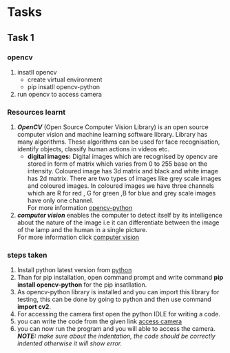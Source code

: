 # Tasks
## Task 1
### opencv
1. insatll opencv
   - create virtual environment
   - pip insatll opencv-python
2. run opencv to access camera
### Resources learnt
 1. ***OpenCV*** (Open Source Computer Vision Library) is an open source computer vision and machine learning software library. 
 Library has many algorithms. These algorithms can be used for face recognisation,  identify objects, classify human actions in videos etc.
    - **digital images:** Digital images which are recognised by opencv are stored in form of matrix which varies from 0 to 255  base on the intensity.
      Coloured image has 3d matrix and black and white image has 2d matrix.
      There are two types of images like grey scale images and coloured images.
      In coloured images we have three channels which are R for red , G for green ,B for blue and grey scale images have only one channel.<br/>
 For more information [opencv-python](https://opencv-python-tutroals.readthedocs.io/en/latest/py_tutorials/py_setup/py_table_of_contents_setup/py_table_of_contents_setup.html#py-table-of-content-setup)
 2. ***computer vision*** enables the computer to detect itself by its intelligence about the nature of the image
 i.e it can differentiate between the image of the lamp and the human in a single picture.<br/>
 For more information click [computer vision](https://algorithmia.com/blog/introduction-to-computer-vision)
 ### steps taken
 1. Install python latest version from [python](https://www.python.org/downloads/)
 2. Than for pip installation, open command prompt and write command **pip install opencv-python** for the pip insatllation.
 3. As opencv-python library is installed and you can import this library for testing, this can be done by going to python and then use command **import cv2**.
 4. For accessing the camera first open the python IDLE for writing a code.
 5. you can write the code from the given link [access camera](https://www.e-consystems.com/blog/camera/how-to-access-cameras-using-opencv-with-python/)
 6. you can now run the program and you will able to access the camera.<br/>
 ***NOTE:*** *make sure about the indentation, the code should be correctly indented otherwise it will show error.*
